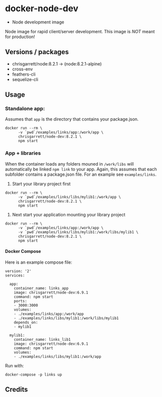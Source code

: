 # docker-node-dev

* Node development image

Node image for rapid client/server development. This image is *NOT* meant for production!

## Versions / packages
* chrisgarrett/node:8.2.1 -> (node:8.2.1-alpine)
* cross-env
* feathers-cli
* sequelize-cli

## Usage

### Standalone app:

Assumes that `app` is the directory that contains your package.json.
```
docker run --rm \
      -v `pwd`/examples/links/app:/work/app \
      chrisgarrett/node-dev:8.2.1 \
      npm start
```

### App + libraries

When the container loads any folders mouned in `/work/libs` will automatically
be linked `npm link` to your app. Again, this assumes that each subfolder
contains a package.json file. For an example see `examples/links`.

1. Start your library project first
```
docker run --rm \
      -v `pwd`/examples/links/libs/mylib1:/work/app \
      chrisgarrett/node-dev:8.2.1 \
      npm start
```

1. Next start your application mounting your library project
```
docker run --rm \
      -v `pwd`/examples/links/app:/work/app \
      -v `pwd`/examples/links/libs/mylib1:/work/libs/mylib1 \
      chrisgarrett/node-dev:8.2.1 \
      npm start
```

#### Docker Compose

Here is an example compose file:

```
version: '2'
services:

  app:
    container_name: links_app
    image: chrisgarrett/node-dev:6.9.1
    command: npm start
    ports:
    - 3000:3000
    volumes:
    - ./examples/links/app:/work/app
    - ./examples/links/libs/mylib1:/work/libs/mylib1
    depends_on:
    - mylib1

  mylib1:
    container_name: links_lib1
    image: chrisgarrett/node-dev:6.9.1
    command: npm start
    volumes:
    - ./examples/links/libs/mylib1:/work/app
```

Run with:
```
docker-compose -p links up
```



## Credits

